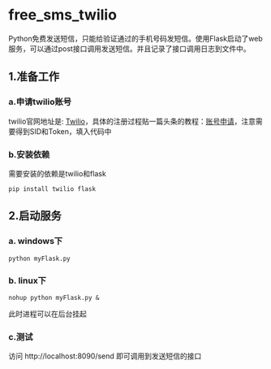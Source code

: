 # free_sms_twilio
Python免费发送短信，只能给验证通过的手机号码发短信。使用Flask启动了web服务，可以通过post接口调用发送短信。并且记录了接口调用日志到文件中。

## 1.准备工作

### a.申请twilio账号
twilio官网地址是: [Twilio](https://www.twilio.com/)，具体的注册过程贴一篇头条的教程：[账号申请](https://www.toutiao.com/i6643962078631559693/?tt_from=weixin&utm_campaign=client_share&wxshare_count=1&timestamp=1547010880&app=news_article&utm_source=weixin&iid=53865048831&utm_medium=toutiao_ios&group_id=6643962078631559693)，注意需要得到SID和Token，填入代码中

### b.安装依赖
需要安装的依赖是twilio和flask

`pip install twilio flask`

## 2.启动服务

### a. windows下

`python myFlask.py`

### b. linux下

`nohup python myFlask.py &`

此时进程可以在后台挂起

### c.测试
访问 http://localhost:8090/send 即可调用到发送短信的接口
